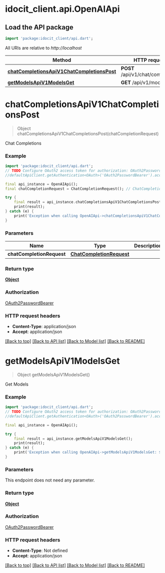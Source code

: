 # idocit_client.api.OpenAIApi

## Load the API package
```dart
import 'package:idocit_client/api.dart';
```

All URIs are relative to *http://localhost*

Method | HTTP request | Description
------------- | ------------- | -------------
[**chatCompletionsApiV1ChatCompletionsPost**](OpenAIApi.md#chatcompletionsapiv1chatcompletionspost) | **POST** /api/v1/chat/completions | Chat Completions
[**getModelsApiV1ModelsGet**](OpenAIApi.md#getmodelsapiv1modelsget) | **GET** /api/v1/models | Get Models


# **chatCompletionsApiV1ChatCompletionsPost**
> Object chatCompletionsApiV1ChatCompletionsPost(chatCompletionRequest)

Chat Completions

### Example
```dart
import 'package:idocit_client/api.dart';
// TODO Configure OAuth2 access token for authorization: OAuth2PasswordBearer
//defaultApiClient.getAuthentication<OAuth>('OAuth2PasswordBearer').accessToken = 'YOUR_ACCESS_TOKEN';

final api_instance = OpenAIApi();
final chatCompletionRequest = ChatCompletionRequest(); // ChatCompletionRequest | 

try {
    final result = api_instance.chatCompletionsApiV1ChatCompletionsPost(chatCompletionRequest);
    print(result);
} catch (e) {
    print('Exception when calling OpenAIApi->chatCompletionsApiV1ChatCompletionsPost: $e\n');
}
```

### Parameters

Name | Type | Description  | Notes
------------- | ------------- | ------------- | -------------
 **chatCompletionRequest** | [**ChatCompletionRequest**](ChatCompletionRequest.md)|  | 

### Return type

[**Object**](Object.md)

### Authorization

[OAuth2PasswordBearer](../README.md#OAuth2PasswordBearer)

### HTTP request headers

 - **Content-Type**: application/json
 - **Accept**: application/json

[[Back to top]](#) [[Back to API list]](../README.md#documentation-for-api-endpoints) [[Back to Model list]](../README.md#documentation-for-models) [[Back to README]](../README.md)

# **getModelsApiV1ModelsGet**
> Object getModelsApiV1ModelsGet()

Get Models

### Example
```dart
import 'package:idocit_client/api.dart';
// TODO Configure OAuth2 access token for authorization: OAuth2PasswordBearer
//defaultApiClient.getAuthentication<OAuth>('OAuth2PasswordBearer').accessToken = 'YOUR_ACCESS_TOKEN';

final api_instance = OpenAIApi();

try {
    final result = api_instance.getModelsApiV1ModelsGet();
    print(result);
} catch (e) {
    print('Exception when calling OpenAIApi->getModelsApiV1ModelsGet: $e\n');
}
```

### Parameters
This endpoint does not need any parameter.

### Return type

[**Object**](Object.md)

### Authorization

[OAuth2PasswordBearer](../README.md#OAuth2PasswordBearer)

### HTTP request headers

 - **Content-Type**: Not defined
 - **Accept**: application/json

[[Back to top]](#) [[Back to API list]](../README.md#documentation-for-api-endpoints) [[Back to Model list]](../README.md#documentation-for-models) [[Back to README]](../README.md)

